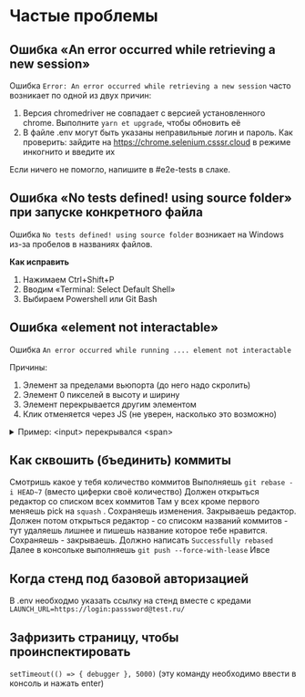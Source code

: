 # Частые проблемы

## Ошибка «An error occurred while retrieving a new session»

Ошибка `Error: An error occurred while retrieving a new session` часто возникает по одной из двух причин:

1. Версия chromedriver не совпадает с версией установленного chrome. Выполните `yarn et upgrade`, чтобы обновить её
2. В файле .env могут быть указаны неправильные логин и пароль. Как проверить: зайдите на https://chrome.selenium.csssr.cloud в режиме инкогнито и введите их

Если ничего не помогло, напишите в #e2e-tests в слаке.

## Ошибка «No tests defined! using source folder» при запуске конкретного файла

Ошибка `No tests defined! using source folder` возникает на Windows из-за пробелов в названиях файлов.

**Как исправить**

1. Нажимаем Ctrl+Shift+P
2. Вводим «Terminal: Select Default Shell»
3. Выбираем Powershell или Git Bash

## Ошибка «element not interactable»

Ошибка `An error occurred while running .... element not interactable`

Причины:

1. Элемент за пределами вьюпорта (до него надо скролить)
2. Элемент 0 пикселей в высоту и ширину
3. Элемент перекрывается другим элементом
4. Клик отменяется через JS (не уверен, насколько это возможно)

<details>
  <summary>Пример: &lt;input> перекрывался &lt;span></summary>

![](http://s.csssr.ru/UGFKUFRBL/2021-11-16-14-11-36-eZM2a.jpg)
![](http://s.csssr.ru/UGFKUFRBL/2021-11-16-14-12-28-jsO5V.jpg)

</details>

## Как сквошить (бъединить) коммиты 
Смотришь какое у тебя количество коммитов
Выполняешь `git rebase -i HEAD~7`  (вместо циферки своё количество)
Должен открыться редактор со списком всех коммитов
Там у всех кроме первого меняешь pick на `squash` . Сохраняешь изменения. Закрываешь редактор.
Должен потом открыться редактор - со списокм названий коммитов - тут удаляешь лишнее и пишешь название которое тебе нравится. Сохраняешь - закрываешь.  Должно написать `Successfully rebased`
Далее в консольке выполняешь  `git push --force-with-lease`  Ивсе

## Когда стенд под базовой авторизацией
В .env необходмо указать ссылку на стенд вместе с кредами 
```LAUNCH_URL=https://login:passsword@test.ru/```

## Зафризить страницу, чтобы проинспектировать
  ```setTimeout(() => { debugger }, 5000)```  (эту команду необходимо ввести в консоль и нажать enter)
